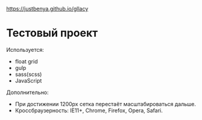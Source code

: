 https://justbenya.github.io/gllacy

Тестовый проект
====

Используется:
- float grid
- gulp 
- sass(scss)
- JavaScript

Дополнительно:
- При достижении 1200px сетка перестаёт масштабироваться дальше.
- Кроссбраузерность: IE11+, Chrome, Firefox, Opera, Safari.